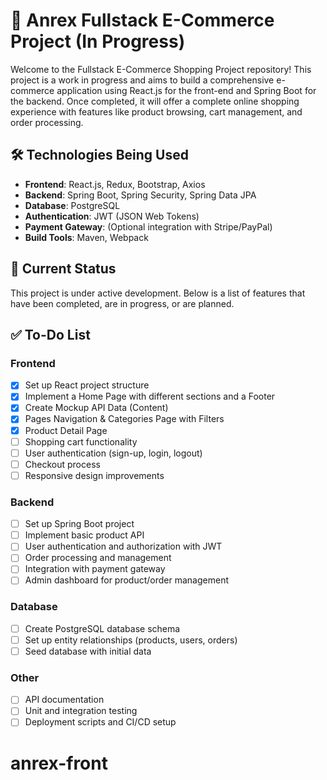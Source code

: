 # 🛒 Anrex Fullstack E-Commerce Project (In Progress)

Welcome to the Fullstack E-Commerce Shopping Project repository! This project is a work in progress and aims to build a comprehensive e-commerce application using React.js for the front-end and Spring Boot for the backend. Once completed, it will offer a complete online shopping experience with features like product browsing, cart management, and order processing.

## 🛠️ Technologies Being Used

- **Frontend**: React.js, Redux, Bootstrap, Axios
- **Backend**: Spring Boot, Spring Security, Spring Data JPA
- **Database**: PostgreSQL
- **Authentication**: JWT (JSON Web Tokens)
- **Payment Gateway**: (Optional integration with Stripe/PayPal)
- **Build Tools**: Maven, Webpack


## 🚧 Current Status
This project is under active development. Below is a list of features that have been completed, are in progress, or are planned.

## ✅ To-Do List

### Frontend
- [x] Set up React project structure
- [x] Implement a Home Page with different sections and a Footer
- [X] Create Mockup API Data (Content)
- [X] Pages Navigation & Categories Page with Filters
- [X] Product Detail Page
- [ ] Shopping cart functionality
- [ ] User authentication (sign-up, login, logout)
- [ ] Checkout process
- [ ] Responsive design improvements

### Backend
- [ ] Set up Spring Boot project
- [ ] Implement basic product API
- [ ] User authentication and authorization with JWT
- [ ] Order processing and management
- [ ] Integration with payment gateway
- [ ] Admin dashboard for product/order management

### Database
- [ ] Create PostgreSQL database schema
- [ ] Set up entity relationships (products, users, orders)
- [ ] Seed database with initial data

### Other
- [ ] API documentation
- [ ] Unit and integration testing
- [ ] Deployment scripts and CI/CD setup

# anrex-front
